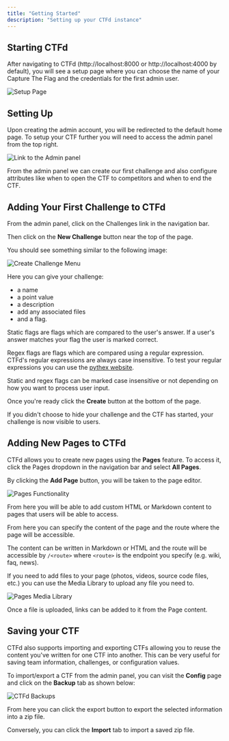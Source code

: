 ```yaml
---
title: "Getting Started"
description: "Setting up your CTFd instance"
---
```


## Starting CTFd

After navigating to CTFd (http://localhost:8000 or http://localhost:4000 by default), you will see a setup page where you can choose the name of your Capture The Flag and the credentials for the first admin user.

![Setup Page](/images/setup/ctfd-setup-page.png)

## Setting Up

Upon creating the admin account, you will be redirected to the default home page. To setup your CTF further you will need to access the admin panel from the top right.

![Link to the Admin panel](/images/setup/admin-link.png)

From the admin panel we can create our first challenge and also configure attributes like when to open the CTF to competitors and when to end the CTF.

## Adding Your First Challenge to CTFd

From the admin panel, click on the Challenges link in the navigation bar.

Then click on the **New Challenge** <i class="fas fa-plus-circle"></i> button near the top of the page.

You should see something similar to the following image:

![Create Challenge Menu](/images/challenges/create-challenge-form.png)

Here you can give your challenge:

* a name
* a point value
* a description
* add any associated files
* and a flag.

Static flags are flags which are compared to the user's answer. If a user's answer matches your flag the user is marked correct.

Regex flags are flags which are compared using a regular expression. CTFd's regular expressions are always case insensitive. To test your regular expressions you can use the [pythex website](https://pythex.org/).

Static and regex flags can be marked case insensitive or not depending on how you want to process user input.

Once you're ready click the **Create** button at the bottom of the page.

If you didn't choose to hide your challenge and the CTF has started, your challenge is now visible to users.

## Adding New Pages to CTFd

CTFd allows you to create new pages using the **Pages** feature. To access it, click the Pages dropdown in the navigation bar and select **All Pages**.

By clicking the **Add Page** <i class="fas fa-plus-circle"></i> button, you will be taken to the page editor.

![Pages Functionality](/images/pages/pages-editor.png)

From here you will be able to add custom HTML or Markdown content to pages that users will be able to access.

From here you can specify the content of the page and the route where the page will be accessible.

The content can be written in Markdown or HTML and the route will be accessible by `/<route>` where `<route>` is the endpoint you specify (e.g. wiki, faq, news).

If you need to add files to your page (photos, videos, source code files, etc.) you can use the Media Library to upload any file you need to.

![Pages Media Library](/images/pages/media-library.png)

Once a file is uploaded, links can be added to it from the Page content.

## Saving your CTF

CTFd also supports importing and exporting CTFs allowing you to reuse the content you've written for one CTF into another. This can be very useful for saving team information, challenges, or configuration values.

To import/export a CTF from the admin panel, you can visit the **Config** page and click on the **Backup** tab as shown below:

![CTFd Backups](/images/export/ctfd-export-config.png)

From here you can click the export button to export the selected information into a zip file.

Conversely, you can click the **Import** tab to import a saved zip file.